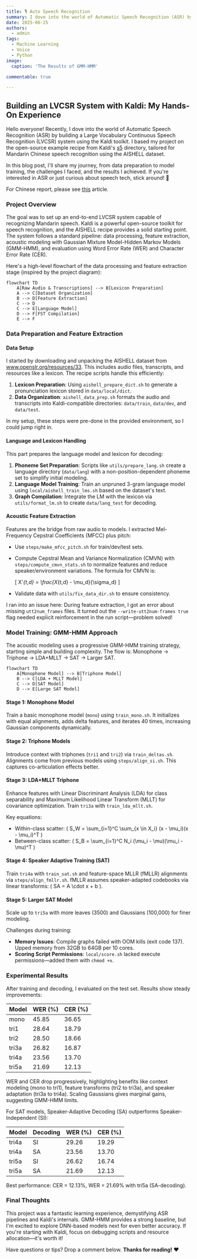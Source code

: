 ```yaml
---
title: 🎙️ Auto Speech Recognition
summary: I dove into the world of Automatic Speech Recognition (ASR) by building a Large Vocabulary Continuous Speech Recognition (LVCSR) system using the Kaldi toolkit.
date: 2025-06-25
authors:
  - admin
tags:
  - Machine Learning
  - Voice
  - Python
image:
  caption: 'The Results of GMM-HMM'

commentable: true

---
```


## Building an LVCSR System with Kaldi: My Hands-On Experience

Hello everyone! Recently, I dove into the world of Automatic Speech Recognition (ASR) by building a Large Vocabulary Continuous Speech Recognition (LVCSR) system using the Kaldi toolkit. I based my project on the open-source example recipe from Kaldi's [s5](https://github.com/SpringNuance/kaldi-ASR/tree/master/egs/mini_librispeech/s5) directory, tailored for Mandarin Chinese speech recognition using the AISHELL dataset. 

In this blog post, I'll share my journey, from data preparation to model training, the challenges I faced, and the results I achieved. If you're interested in ASR or just curious about speech tech, stick around! 🚀

For Chinese report, please see [this](/uploads/ASR.pdf) article.

### Project Overview

The goal was to set up an end-to-end LVCSR system capable of recognizing Mandarin speech. Kaldi is a powerful open-source toolkit for speech recognition, and the AISHELL recipe provides a solid starting point. The system follows a standard pipeline: data processing, feature extraction, acoustic modeling with Gaussian Mixture Model-Hidden Markov Models (GMM-HMM), and evaluation using Word Error Rate (WER) and Character Error Rate (CER).

Here's a high-level flowchart of the data processing and feature extraction stage (inspired by the project diagram):

```mermaid
flowchart TD
    A[Raw Audio & Transcriptions] --> B[Lexicon Preparation]
    A --> C[Dataset Organization]
    B --> D[Feature Extraction]
    C --> D
    C --> E[Language Model]
    D --> F[FST Compilation]
    E --> F
```

### Data Preparation and Feature Extraction

#### Data Setup
I started by downloading and unpacking the AISHELL dataset from www.openslr.org/resources/33. This includes audio files, transcripts, and resources like a lexicon. The recipe scripts handle this efficiently:

1. **Lexicon Preparation**: Using `aishell_prepare_dict.sh` to generate a pronunciation lexicon stored in `data/local/dict`.
2. **Data Organization**: `aishell_data_prep.sh` formats the audio and transcripts into Kaldi-compatible directories: `data/train`, `data/dev`, and `data/test`.

In my setup, these steps were pre-done in the provided environment, so I could jump right in.

#### Language and Lexicon Handling
This part prepares the language model and lexicon for decoding:

1. **Phoneme Set Preparation**: Scripts like `utils/prepare_lang.sh` create a language directory (`data/lang`) with a non-position-dependent phoneme set to simplify initial modeling.
2. **Language Model Training**: Train an unpruned 3-gram language model using `local/aishell_train_lms.sh` based on the dataset's text.
3. **Graph Compilation**: Integrate the LM with the lexicon via `utils/format_lm.sh` to create `data/lang_test` for decoding.

#### Acoustic Feature Extraction
Features are the bridge from raw audio to models. I extracted Mel-Frequency Cepstral Coefficients (MFCC) plus pitch:

- Use `steps/make_mfcc_pitch.sh` for train/dev/test sets.
- Compute Cepstral Mean and Variance Normalization (CMVN) with `steps/compute_cmvn_stats.sh` to normalize features and reduce speaker/environment variations. The formula for CMVN is:

  \[ X'_{t,d} = \frac{X_{t,d} - \mu_d}{\sigma_d} \]

- Validate data with `utils/fix_data_dir.sh` to ensure consistency.

I ran into an issue here: During feature extraction, I got an error about missing `utt2num_frames` files. It turned out the `--write-utt2num-frames true` flag needed explicit reinforcement in the run script—problem solved!

### Model Training: GMM-HMM Approach

The acoustic modeling uses a progressive GMM-HMM training strategy, starting simple and building complexity. The flow is: Monophone → Triphone → LDA+MLLT → SAT → Larger SAT.

```mermaid
flowchart TD
    A[Monophone Model] --> B[Triphone Model]
    B --> C[LDA + MLLT Model]
    C --> D[SAT Model]
    D --> E[Large SAT Model]
```

#### Stage 1: Monophone Model
Train a basic monophone model (`mono`) using `train_mono.sh`. It initializes with equal alignments, adds delta features, and iterates 40 times, increasing Gaussian components dynamically.

#### Stage 2: Triphone Models
Introduce context with triphones (`tri1` and `tri2`) via `train_deltas.sh`. Alignments come from previous models using `steps/align_si.sh`. This captures co-articulation effects better.

#### Stage 3: LDA+MLLT Triphone
Enhance features with Linear Discriminant Analysis (LDA) for class separability and Maximum Likelihood Linear Transform (MLLT) for covariance optimization. Train `tri3a` with `train_lda_mllt.sh`.

Key equations:
- Within-class scatter: \( S_W = \sum_{i=1}^C \sum_{x \in X_i} (x - \mu_i)(x - \mu_i)^T \)
- Between-class scatter: \( S_B = \sum_{i=1}^C N_i (\mu_i - \mu)(\mu_i - \mu)^T \)

#### Stage 4: Speaker Adaptive Training (SAT)
Train `tri4a` with `train_sat.sh` and feature-space MLLR (fMLLR) alignments via `steps/align_fmllr.sh`. fMLLR assumes speaker-adapted codebooks via linear transforms: \( SA = A \cdot x + b \).

#### Stage 5: Larger SAT Model
Scale up to `tri5a` with more leaves (3500) and Gaussians (100,000) for finer modeling.

Challenges during training:
- **Memory Issues**: Compile graphs failed with OOM kills (exit code 137). Upped memory from 32GB to 64GB per 10 cores.
- **Scoring Script Permissions**: `local/score.sh` lacked execute permissions—added them with `chmod +x`.

### Experimental Results

After training and decoding, I evaluated on the test set. Results show steady improvements:

| Model | WER (%) | CER (%) |
|-------|---------|---------|
| mono  | 45.85  | 36.65  |
| tri1  | 28.64  | 18.79  |
| tri2  | 28.50  | 18.66  |
| tri3a | 26.82  | 16.87  |
| tri4a | 23.56  | 13.70  |
| tri5a | 21.69  | 12.13  |

WER and CER drop progressively, highlighting benefits like context modeling (mono to tri1), feature transforms (tri2 to tri3a), and speaker adaptation (tri3a to tri4a). Scaling Gaussians gives marginal gains, suggesting GMM-HMM limits.

For SAT models, Speaker-Adaptive Decoding (SA) outperforms Speaker-Independent (SI):

| Model | Decoding | WER (%) | CER (%) |
|-------|----------|---------|---------|
| tri4a | SI       | 29.26  | 19.29  |
| tri4a | SA       | 23.56  | 13.70  |
| tri5a | SI       | 26.62  | 16.74  |
| tri5a | SA       | 21.69  | 12.13  |

Best performance: CER = 12.13%, WER = 21.69% with tri5a (SA-decoding).

### Final Thoughts

This project was a fantastic learning experience, demystifying ASR pipelines and Kaldi's internals. GMM-HMM provides a strong baseline, but I'm excited to explore DNN-based models next for even better accuracy. If you're starting with Kaldi, focus on debugging scripts and resource allocation—it's worth it!

Have questions or tips? Drop a comment below. **Thanks for reading!** ❤️
